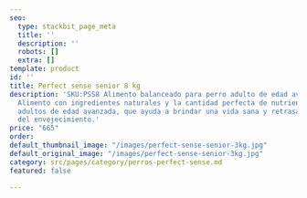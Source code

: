 ```yaml
---
seo:
  type: stackbit_page_meta
  title: ''
  description: ''
  robots: []
  extra: []
template: product
id: ''
title: Perfect sense senior 8 kg
description: 'SKU:PSS8 Alimento balanceado para perro adulto de edad avanzada. Características:
  Alimento con ingredientes naturales y la cantidad perfecta de nutrientes para perros
  adultos de edad avanzada, que ayuda a brindar una vida sana y retrasar los efectos
  del envejecimiento.'
price: "665"
order: 
default_thumbnail_image: "/images/perfect-sense-senior-3kg.jpg"
default_original_image: "/images/perfect-sense-senior-3kg.jpg"
category: src/pages/category/perros-perfect-sense.md
featured: false

---
```


